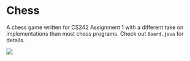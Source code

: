 # Chess
A chess game written for CS242 Assignment 1 with a different take on implementations than most chess programs. Check out `Board.java` for details.

[![](https://dl.dropbox.com/s/f0f3o75ap5eidcx/github_oskarzhang_chess.png)](https://dl.dropbox.com/s/f0f3o75ap5eidcx/github_oskarzhang_chess.png)
